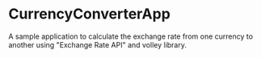 # CurrencyConverterApp
A sample application to calculate the exchange rate from one currency to another using "Exchange Rate API" and volley library.  
